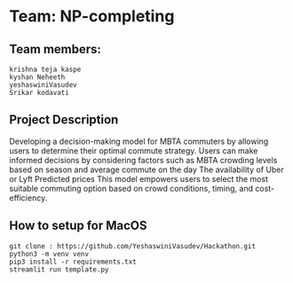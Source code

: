 # Team: NP-completing

## Team members:
	krishna teja kaspe
	kyshan Neheeth
	yeshaswiniVasudev
	Srikar kodavati
 
## Project Description
Developing a decision-making model for MBTA commuters by allowing users to determine their optimal commute strategy. Users can make informed decisions by considering factors such as 
	MBTA crowding levels based on season and average commute on the day
	The availability of Uber or Lyft 
	Predicted prices 
 This model empowers users to select the most suitable commuting option based on crowd conditions, timing, and cost-efficiency.


## How to setup for MacOS
	git clone : https://github.com/YeshaswiniVasudev/Hackathon.git
	python3 -m venv venv
	pip3 install -r requirements.txt
	streamlit run template.py

